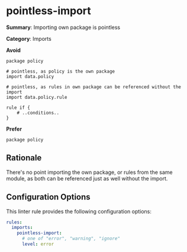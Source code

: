 # pointless-import

**Summary**: Importing own package is pointless

**Category**: Imports

**Avoid**
```rego
package policy

# pointless, as policy is the own package
import data.policy

# pointless, as rules in own package can be referenced without the import
import data.policy.rule

rule if {
    # ..conditions..
}
```

**Prefer**
```rego
package policy
```

## Rationale

There's no point importing the own package, or rules from the same module, as both can be referenced just as well
without the import.

## Configuration Options

This linter rule provides the following configuration options:

```yaml
rules:
  imports:
    pointless-import:
      # one of "error", "warning", "ignore"
      level: error
```
